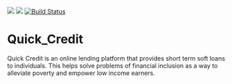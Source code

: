 <a href="https://codeclimate.com/github/brayokenya/Quick_Credit/maintainability"><img src="https://api.codeclimate.com/v1/badges/15f31ec3548a640ffcad/maintainability" /></a> <a href="https://codeclimate.com/github/brayokenya/Quick_Credit/test_coverage"><img src="https://api.codeclimate.com/v1/badges/OiHwueXGGBeZNraJ580hr4zRybJMd33xu/test_coverage" /></a>
[![Build Status](https://travis-ci.org/brayokenya/Quick_Credit.svg?branch=master&service=github)](https://travis-ci.org/brayokenya/Quick_Credit)




# Quick_Credit

Quick Credit is an online lending platform that provides short term soft loans to individuals. This helps solve problems of financial inclusion as a way to alleviate poverty and empower low income earners.
